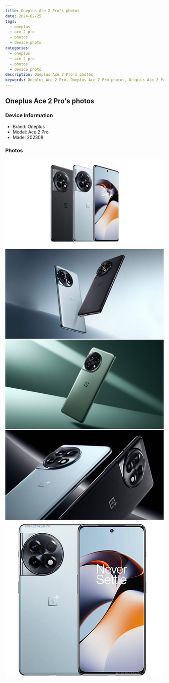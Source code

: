 ```yaml
---
title: Oneplus Ace 2 Pro's photos
date: 2024-02-25
tags: 
  - oneplus
  - ace 2 pro
  - photos
  - device photo
categories: 
  - oneplus
  - ace 2 pro
  - photos
  - device photo
description: Oneplus Ace 2 Pro's photos
keywords: Oneplus Ace 2 Pro, Oneplus Ace 2 Pro photos, Oneplus Ace 2 Pro device photo
---
```


## Oneplus Ace 2 Pro's photos

### Device Information

- Brand: Oneplus
- Model: Ace 2 Pro
- Made: 202308

### Photos

![/images/best-assets/devices/oneplus/oneplus-ace-2-pro/1.jpg](/images/best-assets/devices/oneplus/oneplus-ace-2-pro/1.jpg)
![/images/best-assets/devices/oneplus/oneplus-ace-2-pro/2.jpg](/images/best-assets/devices/oneplus/oneplus-ace-2-pro/2.jpg)
![/images/best-assets/devices/oneplus/oneplus-ace-2-pro/3.jpg](/images/best-assets/devices/oneplus/oneplus-ace-2-pro/3.jpg)
![/images/best-assets/devices/oneplus/oneplus-ace-2-pro/4.jpg](/images/best-assets/devices/oneplus/oneplus-ace-2-pro/4.jpg)
![/images/best-assets/devices/oneplus/oneplus-ace-2-pro/5.jpg](/images/best-assets/devices/oneplus/oneplus-ace-2-pro/5.jpg)
